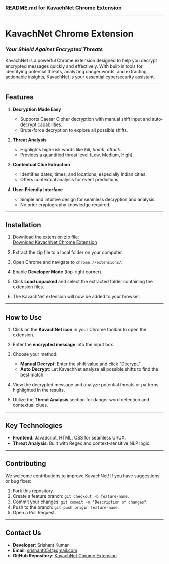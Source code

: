 ### **README.md** for **KavachNet Chrome Extension**

---

# **KavachNet Chrome Extension**  
### *Your Shield Against Encrypted Threats*  

KavachNet is a powerful Chrome extension designed to help you decrypt encrypted messages quickly and effectively. With built-in tools for identifying potential threats, analyzing danger words, and extracting actionable insights, KavachNet is your essential cybersecurity assistant.

---

## **Features**  

1. **Decryption Made Easy**  
   - Supports Caesar Cipher decryption with manual shift input and auto-decrypt capabilities.  
   - Brute-force decryption to explore all possible shifts.  

2. **Threat Analysis**  
   - Highlights high-risk words like *kill*, *bomb*, *attack*.  
   - Provides a quantified threat level (Low, Medium, High).  

3. **Contextual Clue Extraction**  
   - Identifies dates, times, and locations, especially Indian cities.  
   - Offers contextual analysis for event predictions.  

4. **User-Friendly Interface**  
   - Simple and intuitive design for seamless decryption and analysis.  
   - No prior cryptography knowledge required.

---

## **Installation**  

1. Download the extension zip file:  
   [Download KavachNet Chrome Extension](https://github.com/SrishantKumar/KavachNet-ChromeExtension/releases/download/KavachNetChromeExtension/Net.-.Extension.zip)  

2. Extract the zip file to a local folder on your computer.  

3. Open Chrome and navigate to `chrome://extensions/`.  

4. Enable **Developer Mode** (top-right corner).  

5. Click **Load unpacked** and select the extracted folder containing the extension files.  

6. The KavachNet extension will now be added to your browser.  

---

## **How to Use**  

1. Click on the **KavachNet icon** in your Chrome toolbar to open the extension.  

2. Enter the **encrypted message** into the input box.  

3. Choose your method:  
   - **Manual Decrypt**: Enter the shift value and click "Decrypt."  
   - **Auto Decrypt**: Let KavachNet analyze all possible shifts to find the best match.  

4. View the decrypted message and analyze potential threats or patterns highlighted in the results.  

5. Utilize the **Threat Analysis** section for danger word detection and contextual clues.  

---

## **Key Technologies**  

- **Frontend**: JavaScript, HTML, CSS for seamless UI/UX.  
- **Threat Analysis**: Built with Regex and context-sensitive NLP logic.  

---

## **Contributing**  

We welcome contributions to improve KavachNet! If you have suggestions or bug fixes:  
1. Fork this repository.  
2. Create a feature branch: `git checkout -b feature-name`.  
3. Commit your changes: `git commit -m "Description of changes"`.  
4. Push to the branch: `git push origin feature-name`.  
5. Open a Pull Request.  

---

## **Contact Us**  

- **Developer**: Srishant Kumar  
- **Email**: srishant054@gmail.com  
- **GitHub Repository**: [KavachNet Chrome Extension](https://github.com/SrishantKumar/KavachNet-ChromeExtension)  

